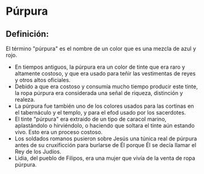 # Púrpura

## Definición: 

El término "púrpura" es el nombre de un color que es una mezcla de azul y  rojo.

* En tiempos antiguos, la púrpura era un color  de tinte que era raro y altamente costoso, y que era usado para teñir las vestimentas de reyes y otros altos oficiales.
* Debido a que era costoso y consumía mucho tiempo producir este tinte, la ropa púrpura era considerada una señal de riqueza, distinción y realeza.
* La púrpura fue también uno de los colores usados para las cortinas en el tabernáculo y el templo, y para el efod usado por los sacerdotes.
* El tinte "púrpura" era extraido de un tipo de caracol marino, aplastándolo o hirviéndolo, o haciendo que soltara el tinte aún estando vivo.  Esto era un proceso costoso.
* Los soldados romanos pusieron sobre Jesús una túnica real de púrpura antes de su cruxificción para burlarse de Él porque Él se decía llamar el Rey de los Judíos.
* Lidia, del pueblo de Filipos, era una mujer que vivía de la venta de ropa púrpura.

